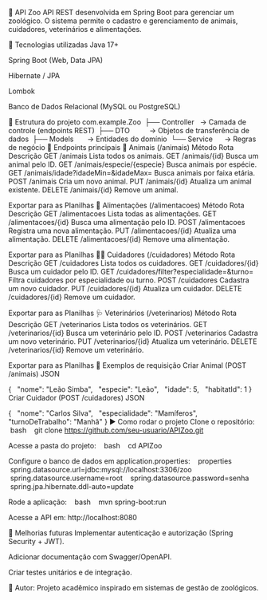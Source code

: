 🦁 API Zoo
API REST desenvolvida em Spring Boot para gerenciar um zoológico. O sistema permite o cadastro e gerenciamento de animais, cuidadores, veterinários e alimentações.

🚀 Tecnologias utilizadas
Java 17+

Spring Boot (Web, Data JPA)

Hibernate / JPA

Lombok

Banco de Dados Relacional (MySQL ou PostgreSQL)

📂 Estrutura do projeto
com.example.Zoo
 ├── Controller   → Camada de controle (endpoints REST)
 ├── DTO          → Objetos de transferência de dados
 ├── Models       → Entidades do domínio
 └── Service      → Regras de negócio
📌 Endpoints principais
🐾 Animais (/animais)
Método	Rota	Descrição
GET	/animais	Lista todos os animais.
GET	/animais/{id}	Busca um animal pelo ID.
GET	/animais/especie/{especie}	Busca animais por espécie.
GET	/animais/idade?idadeMin=&idadeMax=	Busca animais por faixa etária.
POST	/animais	Cria um novo animal.
PUT	/animais/{id}	Atualiza um animal existente.
DELETE	/animais/{id}	Remove um animal.

Exportar para as Planilhas
🍖 Alimentações (/alimentacoes)
Método	Rota	Descrição
GET	/alimentacoes	Lista todas as alimentações.
GET	/alimentacoes/{id}	Busca uma alimentação pelo ID.
POST	/alimentacoes	Registra uma nova alimentação.
PUT	/alimentacoes/{id}	Atualiza uma alimentação.
DELETE	/alimentacoes/{id}	Remove uma alimentação.

Exportar para as Planilhas
👨‍🌾 Cuidadores (/cuidadores)
Método	Rota	Descrição
GET	/cuidadores	Lista todos os cuidadores.
GET	/cuidadores/{id}	Busca um cuidador pelo ID.
GET	/cuidadores/filter?especialidade=&turno=	Filtra cuidadores por especialidade ou turno.
POST	/cuidadores	Cadastra um novo cuidador.
PUT	/cuidadores/{id}	Atualiza um cuidador.
DELETE	/cuidadores/{id}	Remove um cuidador.

Exportar para as Planilhas
🩺 Veterinários (/veterinarios)
Método	Rota	Descrição
GET	/veterinarios	Lista todos os veterinários.
GET	/veterinarios/{id}	Busca um veterinário pelo ID.
POST	/veterinarios	Cadastra um novo veterinário.
PUT	/veterinarios/{id}	Atualiza um veterinário.
DELETE	/veterinarios/{id}	Remove um veterinário.

Exportar para as Planilhas
📖 Exemplos de requisição
Criar Animal (POST /animais)
JSON

{
  "nome": "Leão Simba",
  "especie": "Leão",
  "idade": 5,
  "habitatId": 1
}
Criar Cuidador (POST /cuidadores)
JSON

{
  "nome": "Carlos Silva",
  "especialidade": "Mamíferos",
  "turnoDeTrabalho": "Manhã"
}
▶️ Como rodar o projeto
Clone o repositório:
   bash    git clone https://github.com/seu-usuario/APIZoo.git    

Acesse a pasta do projeto:
   bash    cd APIZoo    

Configure o banco de dados em application.properties:
   properties    spring.datasource.url=jdbc:mysql://localhost:3306/zoo    spring.datasource.username=root    spring.datasource.password=senha    spring.jpa.hibernate.ddl-auto=update    

Rode a aplicação:
   bash    mvn spring-boot:run    

Acesse a API em: http://localhost:8080

📌 Melhorias futuras
Implementar autenticação e autorização (Spring Security + JWT).

Adicionar documentação com Swagger/OpenAPI.

Criar testes unitários e de integração.

📌 Autor: Projeto acadêmico inspirado em sistemas de gestão de zoológicos.
